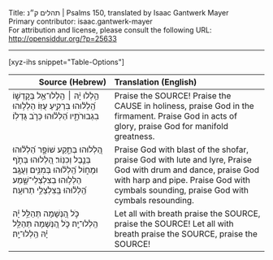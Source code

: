 <html>
<head></head>
<body>
Title: תהלים ק״נ | Psalms 150, translated by Isaac Gantwerk Mayer<br />
Primary contributor: isaac.gantwerk-mayer<br />
For attribution and license, please consult the following URL: <a href="http://opensiddur.org/?p=25633">http://opensiddur.org/?p=25633</a>
<p />
<hr />

[xyz-ihs snippet="Table-Options"]<table style="margin-left: auto; margin-right: auto;" class="draggable">
<thead><tr><th id="x" style="text-align: right;">Source (Hebrew)</th><th style="text-align: left;">Translation (English)</th></tr></thead>
<tbody>
<tr><td style="vertical-align:top;">
<div class="liturgy" lang="he">
					הַ֥לְלוּ יָ֨הּ ׀ 
הַֽלְלוּ־אֵ֥ל בְּקׇדְשׁ֑וֹ 				הַֽ֝לְל֗וּהוּ בִּרְקִ֥יעַ עֻזּֽוֹ׃
הַלְל֥וּהוּ בִגְבוּרֹתָ֑יו 			הַ֝לְל֗וּהוּ כְּרֹ֣ב גֻּדְלֽוֹ׃
</span></div></td>
 
<td style="vertical-align:top;">
<div class="english" lang="en">
Praise the SOURCE! 
Praise the CAUSE in holiness,			praise God in the firmament.
Praise God in acts of glory,			praise God for manifold greatness.
</div></td></tr>


<tr><td style="vertical-align:top;">
<div class="liturgy" lang="he">
הַ֭לְלוּהוּ בְּתֵ֣קַע שׁוֹפָ֑ר			הַ֝לְל֗וּהוּ בְּנֵ֣בֶל וְכִנּֽוֹר׃
הַ֭לְלוּהוּ בְּתֹ֣ף וּמָח֑וֹל			הַֽ֝לְל֗וּהוּ בְּמִנִּ֥ים וְעֻגָֽב׃
הַלְל֥וּהוּ בְצִלְצְלֵי־שָׁ֑מַע 			הַֽ֝לְל֗וּהוּ בְּֽצִלְצְלֵ֥י תְרוּעָֽה׃ 
</span></div></td>
 
<td style="vertical-align:top;">
<div class="english" lang="en">
Praise God with blast of the shofar,		praise God with lute and lyre,
Praise God with drum and dance,		praise God with harp and pipe.
Praise God with cymbals sounding,		praise God with cymbals resounding.
</div></td></tr>


<tr><td style="vertical-align:top;">
<div class="liturgy" lang="he">
כֹּ֣ל הַ֭נְּשָׁמָה תְּהַלֵּ֥ל יָ֗הּ 			הַֽלְלוּ־יָֽהּ׃
כֹּ֣ל הַ֭נְּשָׁמָה תְּהַלֵּ֥ל יָ֗הּ 		הַֽלְלוּ־יָֽהּ׃
</span></div></td>
 
<td style="vertical-align:top;">
<div class="english" lang="en">
Let all with breath praise the SOURCE,	praise the SOURCE!
Let all with breath praise the SOURCE,	praise the SOURCE!
</div></td></tr>
</tbody></table>
</body>
</html>